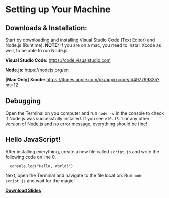 # Setting up Your Machine

## Downloads & Installation:

Start by downloading and installing Visual Studio Code (Text Editor) and Node.js (Runtime). **NOTE:** If you are on a mac, you need to install Xcode as well, to be able to run Node.js.

**Visual Studio Code:** https://code.visualstudio.com

**Node.js:** https://nodejs.org/en

**[Mac Only] Xcode:** https://itunes.apple.com/dk/app/xcode/id497799835?mt=12




## Debugging

Open the Terminal on you computer and run `node -v` in the console to check if Node.js was successfully installed. If you see `v10.15.1` or any other version of Node.js and no error message, everything should be fine!




## Hello JavaScript!

After installing everything, create a new file called `script.js` and write the following code on line 0.

      console.log("Hello, World!")

Next, open the Terminal and navigate to the file location. Run `node script.js` and wait for the magic!

**[Download Slides](https://github.com/martensievers/Introduction-to-Programming-and-Application-Design/raw/master/setting-up-your-machine/Lesson%201%20-%20Setting%20up%20Your%20Machine.pdf)**
